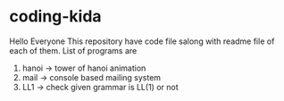 # coding-kida
Hello Everyone
This repository have code file salong with readme file of each of them.
List of programs are
1) hanoi -> tower of hanoi animation
2) mail -> console based mailing system
3) LL1 -> check given grammar is LL(1) or not
